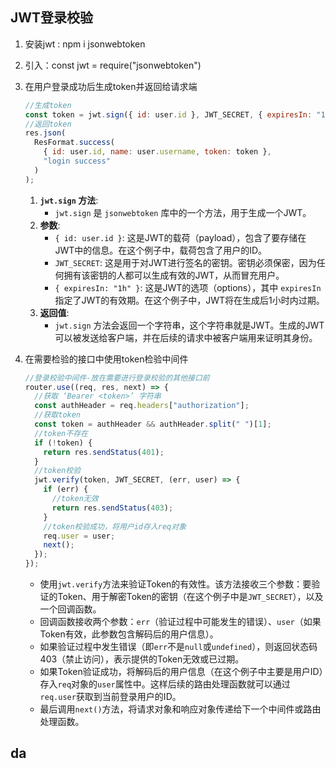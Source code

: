 ## JWT登录校验

1. 安装jwt : npm i jsonwebtoken

2. 引入：const jwt = require("jsonwebtoken")

3. 在用户登录成功后生成token并返回给请求端

   ```js
   //生成token
   const token = jwt.sign({ id: user.id }, JWT_SECRET, { expiresIn: "1h" });
   //返回token
   res.json(
     ResFormat.success(
       { id: user.id, name: user.username, token: token },
       "login success"
     )
   );
   ```

   1. **`jwt.sign` 方法**:
      - `jwt.sign` 是 `jsonwebtoken` 库中的一个方法，用于生成一个JWT。
   2. **参数**:
      - `{ id: user.id }`: 这是JWT的载荷（payload），包含了要存储在JWT中的信息。在这个例子中，载荷包含了用户的ID。
      - `JWT_SECRET`: 这是用于对JWT进行签名的密钥。密钥必须保密，因为任何拥有该密钥的人都可以生成有效的JWT，从而冒充用户。
      - `{ expiresIn: "1h" }`: 这是JWT的选项（options），其中 `expiresIn` 指定了JWT的有效期。在这个例子中，JWT将在生成后1小时内过期。
   3. **返回值**:
      - `jwt.sign` 方法会返回一个字符串，这个字符串就是JWT。生成的JWT可以被发送给客户端，并在后续的请求中被客户端用来证明其身份。

4. 在需要检验的接口中使用token检验中间件

   ```js
   //登录校验中间件-放在需要进行登录校验的其他接口前
   router.use((req, res, next) => {
     //获取 ‘Bearer <token>’ 字符串
     const authHeader = req.headers["authorization"];
     //获取token
     const token = authHeader && authHeader.split(" ")[1];
     //token不存在
     if (!token) {
       return res.sendStatus(401);
     }
     //token校验
     jwt.verify(token, JWT_SECRET, (err, user) => {
       if (err) {
         //token无效
         return res.sendStatus(403);
       }
       //token校验成功，将用户id存入req对象
       req.user = user;
       next();
     });
   });
   ```

   - 使用`jwt.verify`方法来验证Token的有效性。该方法接收三个参数：要验证的Token、用于解密Token的密钥（在这个例子中是`JWT_SECRET`），以及一个回调函数。
   - 回调函数接收两个参数：`err`（验证过程中可能发生的错误）、`user`（如果Token有效，此参数包含解码后的用户信息）。
   - 如果验证过程中发生错误（即`err`不是`null`或`undefined`），则返回状态码403（禁止访问），表示提供的Token无效或已过期。
   - 如果Token验证成功，将解码后的用户信息（在这个例子中主要是用户ID）存入`req`对象的`user`属性中。这样后续的路由处理函数就可以通过`req.user`获取到当前登录用户的ID。
   - 最后调用`next()`方法，将请求对象和响应对象传递给下一个中间件或路由处理函数。



## da

